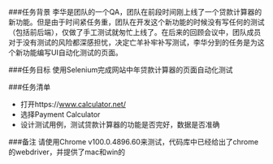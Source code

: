 ###任务背景
李华是团队的一个QA，团队在前段时间刚上线了一个贷款计算器的新功能。但是由于时间紧任务重，团队在开发这个新功能的时候没有写任何的测试（包括前后端），仅做了手工测试就匆忙上线了。在后来的回顾会议中，团队成员对于没有测试的风险都深感担忧，决定亡羊补牢补写测试，李华分到的任务是为这个新功能编写UI自动化测试的页面。

###任务目标
使用Selenium完成网站中年贷款计算器的页面自动化测试

###任务清单
 - 打开https://www.calculator.net/
 - 选择Payment Calculator
 - 设计测试用例，测试贷款计算器的功能是否完好，数据是否准确

###备注
请使用Chrome v100.0.4896.60来测试，代码库中已经给出了chrome的webdriver，并提供了mac和win的
